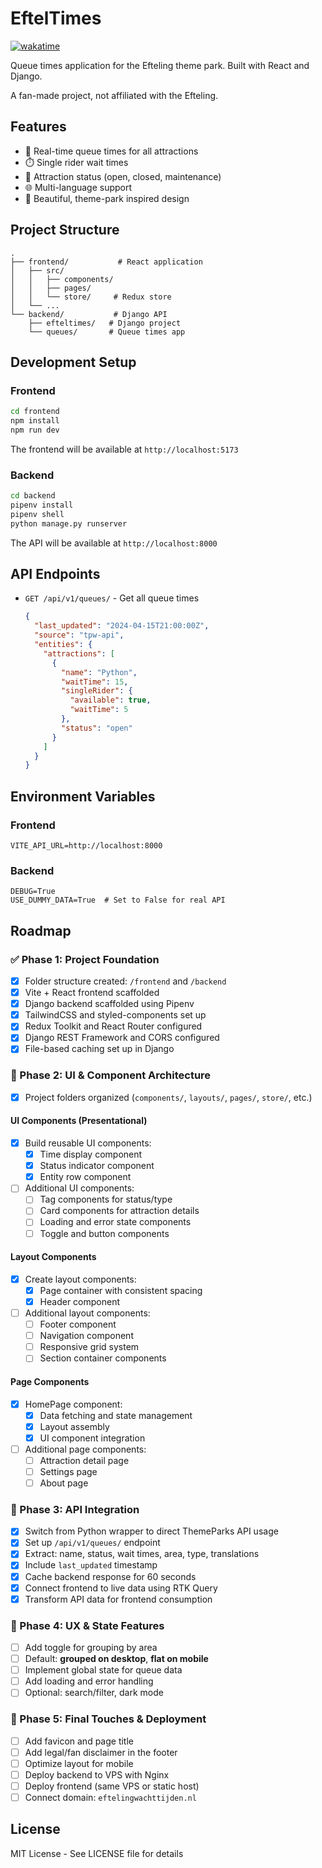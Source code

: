 # EftelTimes
[![wakatime](https://wakatime.com/badge/github/KevinvdT/EftelTimes.svg)](https://wakatime.com/badge/github/KevinvdT/EftelTimes)

Queue times application for the Efteling theme park. Built with React and Django.

A fan-made project, not affiliated with the Efteling.

## Features

- 🎢 Real-time queue times for all attractions
- ⏱️ Single rider wait times
- 🎪 Attraction status (open, closed, maintenance)
- 🌐 Multi-language support
- 🎨 Beautiful, theme-park inspired design

## Project Structure

```
.
├── frontend/           # React application
│   ├── src/
│   │   ├── components/
│   │   ├── pages/
│   │   └── store/     # Redux store
│   └── ...
└── backend/           # Django API
    ├── efteltimes/   # Django project
    └── queues/       # Queue times app
```

## Development Setup

### Frontend

```bash
cd frontend
npm install
npm run dev
```

The frontend will be available at `http://localhost:5173`

### Backend

```bash
cd backend
pipenv install
pipenv shell
python manage.py runserver
```

The API will be available at `http://localhost:8000`

## API Endpoints

- `GET /api/v1/queues/` - Get all queue times
  ```json
  {
    "last_updated": "2024-04-15T21:00:00Z",
    "source": "tpw-api",
    "entities": {
      "attractions": [
        {
          "name": "Python",
          "waitTime": 15,
          "singleRider": {
            "available": true,
            "waitTime": 5
          },
          "status": "open"
        }
      ]
    }
  }
  ```

## Environment Variables

### Frontend
```env
VITE_API_URL=http://localhost:8000
```

### Backend
```env
DEBUG=True
USE_DUMMY_DATA=True  # Set to False for real API
```

## Roadmap

### ✅ Phase 1: Project Foundation
- [x] Folder structure created: `/frontend` and `/backend`
- [x] Vite + React frontend scaffolded
- [x] Django backend scaffolded using Pipenv
- [x] TailwindCSS and styled-components set up
- [x] Redux Toolkit and React Router configured
- [x] Django REST Framework and CORS configured
- [x] File-based caching set up in Django

### 🎨 Phase 2: UI & Component Architecture
- [x] Project folders organized (`components/`, `layouts/`, `pages/`, `store/`, etc.)

#### UI Components (Presentational)
- [x] Build reusable UI components:
  - [x] Time display component
  - [x] Status indicator component
  - [x] Entity row component
- [ ] Additional UI components:
  - [ ] Tag components for status/type
  - [ ] Card components for attraction details
  - [ ] Loading and error state components
  - [ ] Toggle and button components

#### Layout Components
- [x] Create layout components:
  - [x] Page container with consistent spacing
  - [x] Header component
- [ ] Additional layout components:
  - [ ] Footer component
  - [ ] Navigation component
  - [ ] Responsive grid system
  - [ ] Section container components

#### Page Components
- [x] HomePage component:
  - [x] Data fetching and state management
  - [x] Layout assembly
  - [x] UI component integration
- [ ] Additional page components:
  - [ ] Attraction detail page
  - [ ] Settings page
  - [ ] About page

### 🔌 Phase 3: API Integration
- [x] Switch from Python wrapper to direct ThemeParks API usage
- [x] Set up `/api/v1/queues/` endpoint
- [x] Extract: name, status, wait times, area, type, translations
- [x] Include `last_updated` timestamp
- [x] Cache backend response for 60 seconds
- [x] Connect frontend to live data using RTK Query
- [x] Transform API data for frontend consumption

### 🧠 Phase 4: UX & State Features
- [ ] Add toggle for grouping by area
- [ ] Default: **grouped on desktop**, **flat on mobile**
- [ ] Implement global state for queue data
- [ ] Add loading and error handling
- [ ] Optional: search/filter, dark mode

### 🚀 Phase 5: Final Touches & Deployment
- [ ] Add favicon and page title
- [ ] Add legal/fan disclaimer in the footer
- [ ] Optimize layout for mobile
- [ ] Deploy backend to VPS with Nginx
- [ ] Deploy frontend (same VPS or static host)
- [ ] Connect domain: `eftelingwachttijden.nl`

## License

MIT License - See LICENSE file for details 